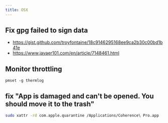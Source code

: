 ```yaml
---
title: OSX
---
```


## Fix gpg failed to sign data

- <https://gist.github.com/troyfontaine/18c9146295168ee9ca2b30c00bd1b41e>
- <https://www.javaer101.com/en/article/7148461.html>

## Monitor throttling

`pmset -g thermlog`

## fix "App is damaged and can't be opened. You should move it to the trash"

```bash
sudo xattr -rd com.apple.quarantine /Applications/Coherence\ Pro.app
```
